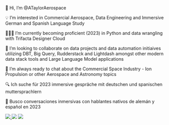 👋 Hi, I’m @ATaylorAerospace

💡 I’m interested in Commercial Aerospace, Data Engineering and Immersive German and Spanish Language Study

👨🏽‍💻 I’m currently becoming proficient (2023) in Python and data wrangling with Trifacta Designer Cloud

💫 I’m looking to collaborate on data projects and data automation initiaives utilizing DBT, Big Query, Rudderstack and Lightdash amongst other modern data stack tools and Large Language Model applications

🚀 I’m always ready to chat about the Commercial Space Industry - Ion Propulsion or other Aerospace and Astronomy topics

🔍 Ich suche für 2023 immersive gespräche mit deutschen und spanischen muttersprachlern

📖 Busco conversaciones inmersivas con hablantes nativos de alemán y español en 2023


<a href="mailto:ameedtaylor@gmail.com"><img src="https://camo.githubusercontent.com/66c49360ba8aa1a8e2cac17b6b48cfc809479fc8908a92b6f2c361f22cc1f893/68747470733a2f2f696d672e736869656c64732e696f2f62616467652f2d476d61696c2d4431343833363f7374796c653d666f722d7468652d6261646765266c6f676f3d476d61696c266c6f676f436f6c6f723d7768697465" data-canonical-src="https://img.shields.io/badge/-Gmail-D14836?style=for-the-badge&amp;logo=Gmail&amp;logoColor=white" style="max-width: 100%;"></a><a href="https://www.linkedin.com/in/ameedtaylor">  <img src="https://camo.githubusercontent.com/71924561236b297d0d9586b0a306d77c776e9e7a53a129550007091281cd636e/68747470733a2f2f696d672e736869656c64732e696f2f62616467652f2d4c696e6b6564496e2d3030373742353f7374796c653d666f722d7468652d6261646765266c6f676f3d4c696e6b6564696e266c6f676f436f6c6f723d7768697465" data-canonical-src="https://img.shields.io/badge/-LinkedIn-0077B5?style=for-the-badge&amp;logo=Linkedin&amp;logoColor=white" style="max-width: 100%;"></a>  <a href="https://about.me/ameedtaylor" rel="nofollow"><img src="https://camo.githubusercontent.com/933e8a2822f5414a18a7841d325a7849862dc49e6539ea52b042a38b8ea1d3bb/68747470733a2f2f696d672e736869656c64732e696f2f62616467652f2d5745422d4646343038383f7374796c653d666f722d7468652d6261646765266c6f676f3d4875676f266c6f676f436f6c6f723d7768697465" data-canonical-src="https://img.shields.io/badge/-WEB-FF4088?style=for-the-badge&amp;logo=Hugo&amp;logoColor=white" style="max-width: 100%;"></a>
